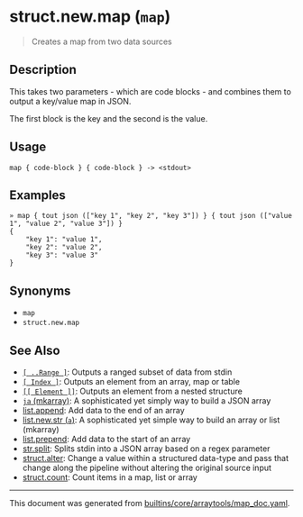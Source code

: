 # struct.new.map (`map`)

> Creates a map from two data sources

## Description

This takes two parameters - which are code blocks - and combines them to output a key/value map in JSON.

The first block is the key and the second is the value.

## Usage

```
map { code-block } { code-block } -> <stdout>
```

## Examples

```
» map { tout json (["key 1", "key 2", "key 3"]) } { tout json (["value 1", "value 2", "value 3"]) } 
{
    "key 1": "value 1",
    "key 2": "value 2",
    "key 3": "value 3"
}
```

## Synonyms

* `map`
* `struct.new.map`


## See Also

* [`[ ..Range ]`](../parser/range.md):
  Outputs a ranged subset of data from stdin
* [`[ Index ]`](../parser/item-index.md):
  Outputs an element from an array, map or table
* [`[[ Element ]]`](../parser/element.md):
  Outputs an element from a nested structure
* [`ja` (mkarray)](../commands/ja.md):
  A sophisticated yet simply way to build a JSON array
* [list.append](../commands/append.md):
  Add data to the end of an array
* [list.new.str (`a`)](../commands/a.md):
  A sophisticated yet simple way to build an array or list (mkarray)
* [list.prepend](../commands/prepend.md):
  Add data to the start of an array
* [str.split](../commands/jsplit.md):
  Splits stdin into a JSON array based on a regex parameter
* [struct.alter](../commands/alter.md):
  Change a value within a structured data-type and pass that change along the pipeline without altering the original source input
* [struct.count](../commands/count.md):
  Count items in a map, list or array

<hr/>

This document was generated from [builtins/core/arraytools/map_doc.yaml](https://github.com/lmorg/murex/blob/master/builtins/core/arraytools/map_doc.yaml).